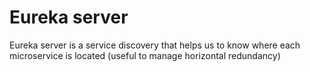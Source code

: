 # Eureka server

Eureka server is a service discovery that helps us to know where each microservice is located (useful to manage horizontal redundancy)